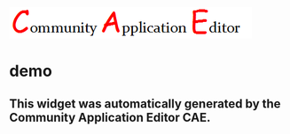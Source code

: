 ![CAE](https://github.com/patricia-cae/frontendComponent-158/blob/gh-pages/img/logo.png)  

demo
===================


This widget was automatically generated by the Community Application Editor CAE.  
---------------

